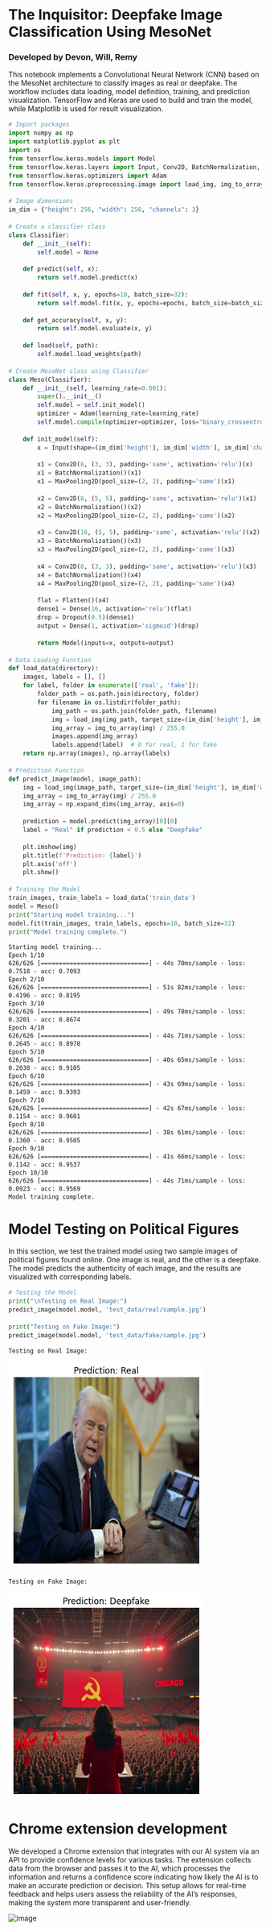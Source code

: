 # The Inquisitor: Deepfake Image Classification Using MesoNet
### Developed by Devon, Will, Remy
This notebook implements a Convolutional Neural Network (CNN) based on the MesoNet architecture to classify images as real or deepfake. The workflow includes data loading, model definition, training, and prediction visualization. TensorFlow and Keras are used to build and train the model, while Matplotlib is used for result visualization.


```python
# Import packages
import numpy as np
import matplotlib.pyplot as plt
import os
from tensorflow.keras.models import Model
from tensorflow.keras.layers import Input, Conv2D, BatchNormalization, MaxPooling2D, Flatten, Dense, Dropout
from tensorflow.keras.optimizers import Adam
from tensorflow.keras.preprocessing.image import load_img, img_to_array

# Image dimensions
im_dim = {"height": 256, "width": 256, "channels": 3}

# Create a classifier class
class Classifier:
    def __init__(self):
        self.model = None

    def predict(self, x):
        return self.model.predict(x)

    def fit(self, x, y, epochs=10, batch_size=32):
        return self.model.fit(x, y, epochs=epochs, batch_size=batch_size)

    def get_accuracy(self, x, y):
        return self.model.evaluate(x, y)

    def load(self, path):
        self.model.load_weights(path)

# Create MesoNet class using Classifier
class Meso(Classifier):
    def __init__(self, learning_rate=0.001):
        super().__init__()
        self.model = self.init_model()
        optimizer = Adam(learning_rate=learning_rate)
        self.model.compile(optimizer=optimizer, loss="binary_crossentropy", metrics=['accuracy'])

    def init_model(self):
        x = Input(shape=(im_dim['height'], im_dim['width'], im_dim['channels']))

        x1 = Conv2D(8, (3, 3), padding='same', activation='relu')(x)
        x1 = BatchNormalization()(x1)
        x1 = MaxPooling2D(pool_size=(2, 2), padding='same')(x1)

        x2 = Conv2D(8, (5, 5), padding='same', activation='relu')(x1)
        x2 = BatchNormalization()(x2)
        x2 = MaxPooling2D(pool_size=(2, 2), padding='same')(x2)

        x3 = Conv2D(16, (5, 5), padding='same', activation='relu')(x2)
        x3 = BatchNormalization()(x3)
        x3 = MaxPooling2D(pool_size=(2, 2), padding='same')(x3)

        x4 = Conv2D(8, (3, 3), padding='same', activation='relu')(x3)
        x4 = BatchNormalization()(x4)
        x4 = MaxPooling2D(pool_size=(2, 2), padding='same')(x4)

        flat = Flatten()(x4)
        dense1 = Dense(16, activation='relu')(flat)
        drop = Dropout(0.5)(dense1)
        output = Dense(1, activation='sigmoid')(drop)

        return Model(inputs=x, outputs=output)

# Data Loading Function
def load_data(directory):
    images, labels = [], []
    for label, folder in enumerate(['real', 'fake']):
        folder_path = os.path.join(directory, folder)
        for filename in os.listdir(folder_path):
            img_path = os.path.join(folder_path, filename)
            img = load_img(img_path, target_size=(im_dim['height'], im_dim['width']))
            img_array = img_to_array(img) / 255.0
            images.append(img_array)
            labels.append(label)  # 0 for real, 1 for fake
    return np.array(images), np.array(labels)

# Prediction Function
def predict_image(model, image_path):
    img = load_img(image_path, target_size=(im_dim['height'], im_dim['width']))
    img_array = img_to_array(img) / 255.0
    img_array = np.expand_dims(img_array, axis=0)

    prediction = model.predict(img_array)[0][0]
    label = "Real" if prediction < 0.5 else "Deepfake"

    plt.imshow(img)
    plt.title(f'Prediction: {label}')
    plt.axis('off')
    plt.show()

# Training the Model
train_images, train_labels = load_data('train_data')
model = Meso()
print("Starting model training...")
model.fit(train_images, train_labels, epochs=10, batch_size=32)
print("Model training complete.")
```


    Starting model training...
    Epoch 1/10
    626/626 [==============================] - 44s 70ms/sample - loss: 0.7518 - acc: 0.7093
    Epoch 2/10
    626/626 [==============================] - 51s 82ms/sample - loss: 0.4196 - acc: 0.8195
    Epoch 3/10
    626/626 [==============================] - 49s 78ms/sample - loss: 0.3201 - acc: 0.8674
    Epoch 4/10
    626/626 [==============================] - 44s 71ms/sample - loss: 0.2645 - acc: 0.8978
    Epoch 5/10
    626/626 [==============================] - 40s 65ms/sample - loss: 0.2038 - acc: 0.9105
    Epoch 6/10
    626/626 [==============================] - 43s 69ms/sample - loss: 0.1459 - acc: 0.9393
    Epoch 7/10
    626/626 [==============================] - 42s 67ms/sample - loss: 0.1154 - acc: 0.9601
    Epoch 8/10
    626/626 [==============================] - 38s 61ms/sample - loss: 0.1360 - acc: 0.9505
    Epoch 9/10
    626/626 [==============================] - 41s 66ms/sample - loss: 0.1142 - acc: 0.9537
    Epoch 10/10
    626/626 [==============================] - 44s 71ms/sample - loss: 0.0923 - acc: 0.9569
    Model training complete.
    

# Model Testing on Political Figures
In this section, we test the trained model using two sample images of political figures found online. One image is real, and the other is a deepfake. The model predicts the authenticity of each image, and the results are visualized with corresponding labels.


```python
# Testing the Model
print("\nTesting on Real Image:")
predict_image(model.model, 'test_data/real/sample.jpg')

print("Testing on Fake Image:")
predict_image(model.model, 'test_data/fake/sample.jpg')
```

    
    Testing on Real Image:
    


    
![png](tensor/inquisitor_files/inquisitor_3_1.png)
    


    Testing on Fake Image:
    


    
![png](tensor/inquisitor_files/inquisitor_3_3.png)
    

# Chrome extension development

We developed a Chrome extension that integrates with our AI system via an API to provide confidence levels for various tasks. The extension collects data from the browser and passes it to the AI, which processes the information and returns a confidence score indicating how likely the AI is to make an accurate prediction or decision. This setup allows for real-time feedback and helps users assess the reliability of the AI’s responses, making the system more transparent and user-friendly.

![image](https://github.com/user-attachments/assets/48019a78-b27c-41e0-8361-797cbdfdf712)
